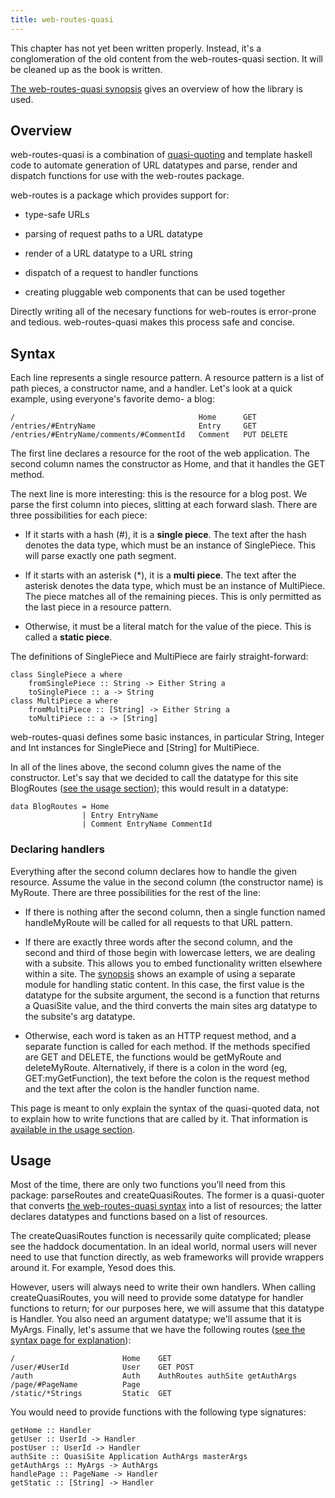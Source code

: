 ```yaml
---
title: web-routes-quasi
---
```

This chapter has not yet been written properly. Instead, it's a conglomeration of the old content from the web-routes-quasi section. It will be cleaned up as the book is written.

[The web-routes-quasi synopsis]($root/web-routes-quasi/synopsis.html) gives an overview of how the library is used.

## Overview

web-routes-quasi is a combination of [quasi-quoting](http://www.haskell.org/haskellwiki/Quasiquotation) and template haskell code to automate generation of URL datatypes and parse, render and dispatch functions for use with the web-routes package.

web-routes is a package which provides support for:

* type-safe URLs

* parsing of request paths to a URL datatype

* render of a URL datatype to a URL string

* dispatch of a request to handler functions

* creating pluggable web components that can be used together

Directly writing all of the necesary functions for web-routes is error-prone and tedious. web-routes-quasi makes this process safe and concise.

<h2 id="syntax">Syntax</h2>

Each line represents a single resource pattern. A resource pattern is a list of path pieces, a constructor name, and a handler. Let's look at a quick example, using everyone's favorite demo- a blog:

    /                                         Home      GET
    /entries/#EntryName                       Entry     GET
    /entries/#EntryName/comments/#CommentId   Comment   PUT DELETE

The first line declares a resource for the root of the web application. The second column names the constructor as Home, and that it handles the GET method.

The next line is more interesting: this is the resource for a blog post. We parse the first column into pieces, slitting at each forward slash. There are three possibilities for each piece:

* If it starts with a hash (#), it is a **single piece**. The text after the hash denotes the data type, which must be an instance of SinglePiece. This will parse exactly one path segment.

* If it starts with an asterisk (*), it is a **multi piece**. The text after the asterisk denotes the data type, which must be an instance of MultiPiece. The piece matches all of the remaining pieces. This is only permitted as the last piece in a resource pattern.

* Otherwise, it must be a literal match for the value of the piece. This is called a **static piece**.

The definitions of SinglePiece and MultiPiece are fairly straight-forward:

    class SinglePiece a where
        fromSinglePiece :: String -> Either String a
        toSinglePiece :: a -> String
    class MultiPiece a where
        fromMultiPiece :: [String] -> Either String a
        toMultiPiece :: a -> [String]

web-routes-quasi defines some basic instances, in particular String, Integer and Int instances for SinglePiece and [String] for MultiPiece.

In all of the lines above, the second column gives the name of the constructor. Let's say that we decided to call the datatype for this site BlogRoutes ([see the usage section](#usage)); this would result in a datatype:

    data BlogRoutes = Home
                    | Entry EntryName
                    | Comment EntryName CommentId

### Declaring handlers

Everything after the second column declares how to handle the given resource. Assume the value in the second column (the constructor name) is MyRoute. There are three possibilities for the rest of the line:

* If there is nothing after the second column, then a single function named handleMyRoute will be called for all requests to that URL pattern.

* If there are exactly three words after the second column, and the second and third of those begin with lowercase letters, we are dealing with a subsite. This allows you to embed functionality written elsewhere within a site. The [synopsis]($root/web-routes-quasi/synopsis.html) shows an example of using a separate module for handling static content. In this case, the first value is the datatype for the subsite argument, the second is a function that returns a QuasiSite value, and the third converts the main sites arg datatype to the subsite's arg datatype.

* Otherwise, each word is taken as an HTTP request method, and a separate function is called for each method. If the methods specified are GET and DELETE, the functions would be getMyRoute and deleteMyRoute. Alternatively, if there is a colon in the word (eg, GET:myGetFunction), the text before the colon is the request method and the text after the colon is the handler function name.

This page is meant to only explain the syntax of the quasi-quoted data, not to explain how to write functions that are called by it. That information is [available in the usage section](#usage).

<h2 id="usage">Usage</h2>

Most of the time, there are only two functions you'll need from this package: parseRoutes and createQuasiRoutes. The former is a quasi-quoter that converts [the web-routes-quasi syntax](#syntax) into a list of resources; the latter declares datatypes and functions based on a list of resources.

The createQuasiRoutes function is necessarily quite complicated; please see the haddock documentation. In an ideal world, normal users will never need to use that function directly, as web frameworks will provide wrappers around it. For example, Yesod does this.

However, users will always need to write their own handlers. When calling createQuasiRoutes, you will need to provide some datatype for handler functions to return; for our purposes here, we will assume that this datatype is Handler. You also need an argument datatype; we'll assume that it is MyArgs. Finally, let's assume that we have the following routes ([see the syntax page for explanation](#syntax)):

    /                        Home    GET
    /user/#UserId            User    GET POST
    /auth                    Auth    AuthRoutes authSite getAuthArgs
    /page/#PageName          Page
    /static/*Strings         Static  GET

You would need to provide functions with the following type signatures:

    getHome :: Handler
    getUser :: UserId -> Handler
    postUser :: UserId -> Handler
    authSite :: QuasiSite Application AuthArgs masterArgs
    getAuthArgs :: MyArgs -> AuthArgs
    handlePage :: PageName -> Handler
    getStatic :: [String] -> Handler
